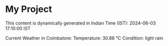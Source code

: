 # My Project

This content is dynamically generated in Indian Time (IST): 2024-06-03 17:10:00 IST


Current Weather in Coimbatore:
Temperature: 30.88 °C
Condition: light rain
